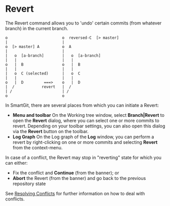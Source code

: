 # Revert

The Revert command allows you to 'undo' certain commits (from whatever
branch) in the current branch.



``` text
o                        o  reversed-C  [> master]
|                        |
o  [> master] A          o  A
|                        |
|   o  [a-branch]        |   o  [a-branch]
|   |                    |   |
o   |  B                 o   |  B
|   |                    |   |
|   o  C (selected)      |   o  C
|   |                    |   |
o   |  D         ===>    o   |  D
|  /            revert   |  /
| /                      | /
o                        o
```



In SmartGit, there are several places from which you can initiate a
Revert:

-   **Menu and toolbar** On the Working tree window, select **Branch\|Revert**
    to open the **Revert** dialog, where you can select one or more
    commits to revert. Depending on your toolbar settings, you can also
    open this dialog via the **Revert** button on the toolbar.
-   **Log Graph** On the Log graph of the **Log** window, you can
    perform a revert by right-clicking on one or more commits and
    selecting **Revert** from the context-menu.

In case of a conflict, the Revert may stop in "reverting" state for which you can either:

- Fix the conflict and **Continue** (from the banner); or
- **Abort** the Revert (from the banner) and go back to the previous repository state

See [Resolving Conflicts](Merge.md#resolving-conflicts) for further information on how to deal with conflicts.
